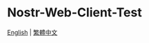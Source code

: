 # Nostr-Web-Client-Test
[English](https://github.com/Xeift/Nostr-Web-Client-Test/blob/main/README.md) | [繁體中文](https://github.com/Xeift/Nostr-Web-Client-Test/blob/main/README_zh-tw.md)